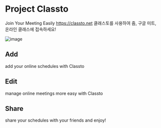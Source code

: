# Project Classto
Join Your Meeting Easily 
https://classto.net
클래스토를 사용하여 줌, 구글 미트, 온라인 클래스에 접속하세요!

![image](https://user-images.githubusercontent.com/61652299/141605600-d75273a6-2e5f-4fbb-a96b-51168dd41e04.png)


## Add
add your online schedules with Classto

## Edit
manage online meetings more easy with Classto

## Share
share your schedules with your friends and enjoy!
